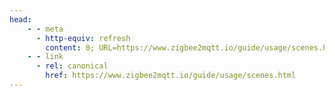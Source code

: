```yaml
---
head:
    - - meta
      - http-equiv: refresh
        content: 0; URL=https://www.zigbee2mqtt.io/guide/usage/scenes.html
    - - link
      - rel: canonical
        href: https://www.zigbee2mqtt.io/guide/usage/scenes.html
---
```

